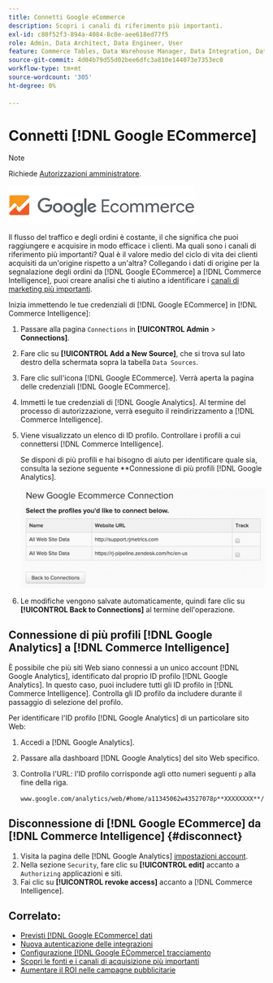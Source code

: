 ```yaml
---
title: Connetti Google eCommerce
description: Scopri i canali di riferimento più importanti.
exl-id: c80f52f3-894a-4084-8c0e-aee618ed77f5
role: Admin, Data Architect, Data Engineer, User
feature: Commerce Tables, Data Warehouse Manager, Data Integration, Data Import/Export
source-git-commit: 4d04b79d55d02bee6dfc3a810e144073e7353ec0
workflow-type: tm+mt
source-wordcount: '305'
ht-degree: 0%

---
```


# Connetti [!DNL Google ECommerce]

>[!NOTE]
>
>Richiede [Autorizzazioni amministratore](../../../administrator/user-management/user-management.md).

![Logo Google eCommerce](../../../assets/google-ecommerce-logo.png)

Il flusso del traffico e degli ordini è costante, il che significa che puoi raggiungere e acquisire in modo efficace i clienti. Ma quali sono i canali di riferimento più importanti? Qual è il valore medio del ciclo di vita dei clienti acquisiti da un&#39;origine rispetto a un&#39;altra? Collegando i dati di origine per la segnalazione degli ordini da [!DNL Google ECommerce] a [!DNL Commerce Intelligence], puoi creare analisi che ti aiutino a identificare i [canali di marketing più importanti](../../../data-analyst/analysis/most-value-source-channel.md).

Inizia immettendo le tue credenziali di [!DNL Google ECommerce] in [!DNL Commerce Intelligence]:

1. Passare alla pagina `Connections` in **[!UICONTROL Admin** > **Connections]**.

1. Fare clic su **[!UICONTROL Add a New Source]**, che si trova sul lato destro della schermata sopra la tabella `Data Sources`.

1. Fare clic sull&#39;icona [!DNL Google ECommerce]. Verrà aperta la pagina delle credenziali [!DNL Google ECommerce].

1. Immetti le tue credenziali di [!DNL Google Analytics]. Al termine del processo di autorizzazione, verrà eseguito il reindirizzamento a [!DNL Commerce Intelligence].

1. Viene visualizzato un elenco di ID profilo. Controllare i profili a cui connettersi [!DNL Commerce Intelligence].

   Se disponi di più profili e hai bisogno di aiuto per identificare quale sia, consulta la sezione seguente **Connessione di più profili [!DNL Google Analytics].

   ![Modulo con opzioni per la connessione di più profili Google Analytics](../../../assets/conn-mult-ga-profiles.png)<!--{: width="500"}-->

1. Le modifiche vengono salvate automaticamente, quindi fare clic su **[!UICONTROL Back to Connections]** al termine dell&#39;operazione.

## Connessione di più profili [!DNL Google Analytics] a [!DNL Commerce Intelligence]

È possibile che più siti Web siano connessi a un unico account [!DNL Google Analytics], identificato dal proprio ID profilo [!DNL Google Analytics]. In questo caso, puoi includere tutti gli ID profilo in [!DNL Commerce Intelligence]. Controlla gli ID profilo da includere durante il passaggio di selezione del profilo.

Per identificare l&#39;ID profilo [!DNL Google Analytics] di un particolare sito Web:

1. Accedi a [!DNL Google Analytics].
1. Passare alla dashboard [!DNL Google Analytics] del sito Web specifico.
1. Controlla l&#39;URL: l&#39;ID profilo corrisponde agli otto numeri seguenti `p` alla fine della riga.

   `www.google.com/analytics/web/#home/a11345062w43527078p**XXXXXXXX**/`

## Disconnessione di [!DNL Google ECommerce] da [!DNL Commerce Intelligence] {#disconnect}

1. Visita la pagina delle [!DNL Google Analytics] [impostazioni account](https://www.google.com/account/about/?hl=en).
1. Nella sezione `Security`, fare clic su **[!UICONTROL edit]** accanto a `Authorizing` applicazioni e siti.
1. Fai clic su **[!UICONTROL revoke access]** accanto a [!DNL Commerce Intelligence].

## Correlato:

* [Previsti [!DNL Google ECommerce] dati](../integrations/google-ecommerce-data.md)
* [Nuova autenticazione delle integrazioni](https://experienceleague.adobe.com/docs/commerce-knowledge-base/kb/how-to/mbi-reauthenticating-integrations.html?lang=it)
* [Configurazione [!DNL Google ECommerce] tracciamento](https://support.google.com/analytics/answer/1009612?hl=en)
* [Scopri le fonti e i canali di acquisizione più importanti](../../analysis/most-value-source-channel.md)
* [Aumentare il ROI nelle campagne pubblicitarie](../../analysis/roi-ad-camp.md)
